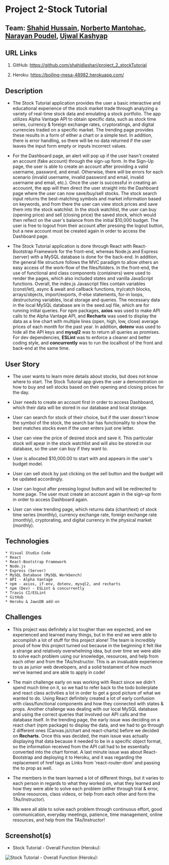 # Project 2-Stock Tutorial

## Team: [Shahid Hussain](https://github.com/shahidlashari), [Norberto Mantohac](https://github.com/NMantohac), [Narayan Poudel](https://github.com/naryan), [Ujwal Kashyap](https://github.com/usualketchup)

## URL Links

  1) GitHub: https://github.com/shahidlashari/project_2_stockTutorial

  2) Heroku: https://boiling-mesa-48982.herokuapp.com/

## Description

* The Stock Tutorial application provides the user a basic interactive and educational experience of the stock market trade through analyzing a variety of real-time stock data and emulating a stock portfolio. The app utilizes Alpha Vantage API to obtain specific data, such as stock time series, currency & foreign exchange rates, cryptoratings, and digital currencies traded on a specific market. The trending page provides these results in a form of either a chart or a simple text. In addition, there is error handling, so there will be no data returned if the user leaves the input form empty or inputs incorrect values. 

* For the Dashboard page, an alert will pop up if the user hasn't created an account (fake account) through the sign-up form. In the Sign-Up page, the user is able to create an account after providing a valid username, password, and email. Otherwise, there will be errors for each scenario (invalid username, invalid password and email, invalid username and email, etc.). Once the user is successful in creating an accouont, the app will then direct the user straight into the Dashboard page where the user can now save/buy/sell stocks. The stock search input returns the best-matching symbols and market information based on keywords, and from there the user can view stock prices and save them into the stock watchlist. In the stock watchlist, the user can buy (opening price) and sell (closing price) the saved stock, which would then reflect on the user's balance from the initial $10,000 budget. The user is free to logout from their account after pressing the logout button, but a new account must be created again in order to access the Dashboard page. 

* The Stock Tutorial application is done through React with React-Bootstrap Framework for the front-end, whereas Node.js and Express (server) with a MySQL database is done for the back-end. In addition, the general file structure follows the MVC paradigm to allow others an easy access of the work-flow of the files/folders. In the front-end, the use of functional and class components (containers) were used to render the pages, which also included states and vanilla JavaScript functions. Overall, the index.js Javascript files contain variables (const/let), async & await and callback functions, try/catch blocks, arrays/objects, import/exports, if-else statements, for-in loops, destructuring variables, local storage and queries. The necessary data in the local MySQL database are in the seed.sql file, which are for running initial queries. For npm packages, **axios** was used to make API calls to the Alpha Vantage API, and **Recharts** was used to display the data as a line chart with multiple lines (open, high, low, close) average prices of each month for the past year. In addition, **dotenv** was used to hide all the API keys and **mysql2** was to return all queries as promises. For  dev dependencies, **ESLint** was to enforce a cleaner and better coding style, and **concurrently** was to run the localhost of the front and back-end at the same time. 

## User Story

* The user wants to learn more details about stocks, but does not know where to start. The Stock Tutorial app gives the user a demonstration on how to buy and sell stocks based on their opening and closing prices for the day.

* User needs to create an account first in order to access Dashboard, which their data will be stored in our database and local storage. 

* User can search for stock of their choice, but if the user doesn't know the symbol of the stock, the search bar has functionality to show the best matches stocks even if the user enters just one letter.

* User can view the price of desired stock and save it. This particular stock will apear in the stock watchlist and will also be stored in our database, so the user can buy if they want to. 

* User is allocated $10,000.00 to start with and appears in the user's budget model.

* User can sell stock by just clicking on the sell button and the budget will be updated accordingly.

* User can logout after pressing logout button and will be redirected to home page. The user must create an account again in the sign-up form in order to access Dashboard again.

* User can view trending page, which returns data (chart/text) of stock time series (monthly), currency exchange rate, foreign exchange rate (monthly), cryptorating, and digital currency in the physical market (monthly).

## Technologies

    * Visual Studio Code
    * React
    * React-Bootstrap Framework
    * Node.js
    * Express (Server)
    * MySQL Database (MySQL Workbench)
    * API - Alpha Vantage
    * npm - axios, if-env, dotenv, mysql2, and recharts
    * npm (Dev) - ESLint & concurrently
    * Travis CI/ESLint
    * GitHub
    * Heroku & JawsDB add-on

## Challenges

* This project was definitely a lot tougher than we expected, and we experienced and learned many things, but in the end we were able to accomplish a lot of stuff for this project alone! The team is incredibly proud of how this project turned out because in the beginning it felt like a strange and relatively overwhelming idea, but over time we were able to solve each problem using our knowledge, resources, and help from each other and from the TAs/Instructor. This is an invaluable experience to us as junior web developers, and a solid testament of how much we've learned and are able to apply in code!

* The main challenge early on was working with React since we didn't spend much time on it, so we had to refer back to the todo boilerplate and react class activities a lot in order to get a good picture of what we wanted to do. Using React definitely created a lot of early confusion with class/functional components and how they connected with states & props. Another challenge was dealing with our local MySQL database and using the correct queries that involved our API calls and the database itself. In the trending page, the early issue was deciding on a react chart (npm package) to display the data, and we had to go through 2 different ones (Canvas.js/chart and react-charts) before we decided on **Recharts**. Once this was decided, the main issue was actually displaying that data because it needed to be in a specific object format, so the information received from the API call had to be essentially converted into the chart format. A last minute issue was about React-Bootstrap and deploying it to Heroku, and it was regarding the replacement of href tags as Links from 'react-router-dom' and passing the to prop as well. 

* The members in the team learned a lot of different things, but it varies to each person in regards to what they worked on, what they learned and how they were able to solve each problem (either through trial & error, online resources, class videos, or help from each other and form the TAs/Instructor).

* We were all able to solve each problem through continuous effort, good communication, everyday meetings, patience, time management, online resources, and help from the TAs/Instructor!

## Screenshot(s)

* Stock Tutorial - Overall Function (Heroku):

![Stock Tutorial - Overall Function (Heroku):](https://drive.google.com/file/d/1zHej-dCa_UZEOLRB9GcCynfTVeOVNj9I/view)
